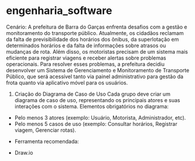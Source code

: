 # engenharia_software

Cenário: 
A prefeitura de Barra do Garças enfrenta desafios com a gestão e monitoramento do transporte público. Atualmente, os cidadãos reclamam da falta de previsibilidade dos horários dos ônibus, da superlotação em determinados horários e da falta de informações sobre atrasos ou mudanças de rota. Além disso, os motoristas precisam de um sistema mais eficiente para registrar viagens e receber alertas sobre problemas operacionais.
Para resolver esses problemas, a prefeitura decidiu desenvolver um Sistema de Gerenciamento e Monitoramento de Transporte Público, que será acessível tanto via painel administrativo para gestão da frota quanto via aplicativo móvel para os usuários.

1. Criação do Diagrama de Caso de Uso
Cada grupo deve criar um diagrama de caso de uso, representando os principais atores e suas interações com o sistema.
Elementos obrigatórios no diagrama:
 - Pelo menos 3 atores (exemplo: Usuário, Motorista, Administrador, etc).
 - Pelo menos 5 casos de uso (exemplo: Consultar horários, Registrar viagem, Gerenciar rotas).
   
* Ferramenta recomendada:
 - Draw.io
